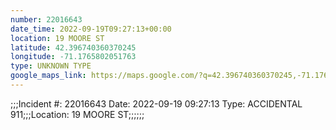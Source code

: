 ```yaml
---
number: 22016643
date_time: 2022-09-19T09:27:13+00:00
location: 19 MOORE ST
latitude: 42.396740360370245
longitude: -71.1765802051763
type: UNKNOWN TYPE
google_maps_link: https://maps.google.com/?q=42.396740360370245,-71.1765802051763
---
```


;;;Incident #: 22016643   Date: 2022-09-19 09:27:13   Type: ACCIDENTAL 911;;;Location: 19 MOORE ST;;;;;;
